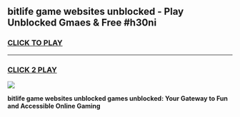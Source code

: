 
## bitlife game websites unblocked - Play Unblocked Gmaes & Free #h30ni
<h3>
<a href="https://premium.freeplayer.one?title=bitlife_game_websites_unblocked&ref=01M">CLICK TO PLAY</a></h3>
<hr>

<h3>
<a href="https://premium.freeplayer.one?title=bitlife_game_websites_unblocked&ref=01M">CLICK 2 PLAY</a>
  
</h3>

<a href="https://premium.freeplayer.one?title=bitlife_game_websites_unblocked&ref=01M"><img src="https://clearcache.store/games.png"></a>


**bitlife game websites unblocked games unblocked: Your Gateway to Fun and Accessible Online Gaming**
